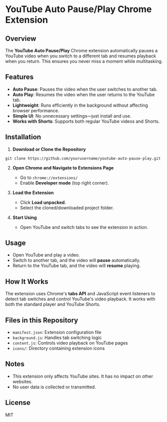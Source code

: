 # YouTube Auto Pause/Play Chrome Extension

## Overview
The **YouTube Auto Pause/Play** Chrome extension automatically pauses a YouTube video when you switch to a different tab and resumes playback when you return. This ensures you never miss a moment while multitasking.

## Features
* **Auto Pause**: Pauses the video when the user switches to another tab.
* **Auto Play**: Resumes the video when the user returns to the YouTube tab.
* **Lightweight**: Runs efficiently in the background without affecting browser performance.
* **Simple UI**: No unnecessary settings—just install and use.
* **Works with Shorts**: Supports both regular YouTube videos and Shorts.

## Installation
1. **Download or Clone the Repository**

```
git clone https://github.com/yourusername/youtube-auto-pause-play.git
```

2. **Open Chrome and Navigate to Extensions Page**
   * Go to `chrome://extensions/`
   * Enable **Developer mode** (top right corner).
   
3. **Load the Extension**
   * Click **Load unpacked**.
   * Select the cloned/downloaded project folder.
   
4. **Start Using**
   * Open YouTube and switch tabs to see the extension in action.

## Usage
* Open YouTube and play a video.
* Switch to another tab, and the video will **pause** automatically.
* Return to the YouTube tab, and the video will **resume** playing.

## How It Works
The extension uses Chrome's **tabs API** and JavaScript event listeners to detect tab switches and control YouTube's video playback. It works with both the standard player and YouTube Shorts.

## Files in this Repository
- `manifest.json`: Extension configuration file
- `background.js`: Handles tab switching logic
- `content.js`: Controls video playback on YouTube pages
- `icons/`: Directory containing extension icons

## Notes
- This extension only affects YouTube sites. It has no impact on other websites.
- No user data is collected or transmitted.

## License
MIT